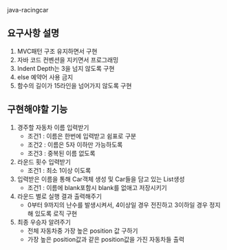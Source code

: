 java-racingcar

## 요구사항 설명
1. MVC패턴 구조 유지하면서 구현
2. 자바 코드 컨벤션을 지키면서 프로그래밍
3. Indent Depth는 3을 넘지 않도록 구현
4. else 예약어 사용 금지
5. 함수의 길이가 15라인을 넘어가지 않도록 구현


## 구현해야할 기능
1. 경주할 자동차 이름 입력받기
    - 조건1 : 이름은 한번에 입력받고 쉼표로 구분
    - 조건2 : 이름은 5자 이하만 가능하도록
    - 조건3 : 중복된 이름 없도록
2. 라운드 횟수 입력받기
    - 조건1 : 최소 1이상 이도록 
3. 입력받은 이름을 통해 Car객체 생성 및 Car들을 담고 있는 List생성 
    - 조건1 : 이름에 blank포함시 blank를 없애고 저장시키기
4. 라운드 별로 실행 결과 출력해주기
    - 0부터 9까지의 난수를 발생시켜서, 4이상일 경우 전진하고 3이하일 경우 정지해 있도록 로직 구현
5. 최종 우승자 알려주기
    - 전체 자동차중 가장 높은 position 값 구하기
    - 가장 높은 position값과 같은 position값을 가진 자동차들 출력
